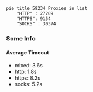 
```mermaid
pie title 59234 Proxies in list
    "HTTP" : 27209
    "HTTPS": 9154
    "SOCKS" : 30374
```

### Some Info
#### Average Timeout

- mixed: 3.6s
- http: 1.8s
- https: 8.2s
- socks: 5.2s